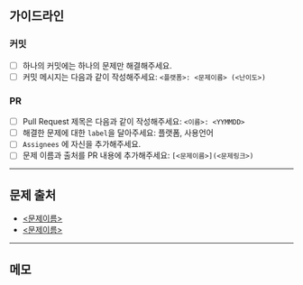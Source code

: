 ## 가이드라인

### 커밋

- [ ] 하나의 커밋에는 하나의 문제만 해결해주세요.
- [ ] 커밋 메시지는 다음과 같이 작성해주세요: `<플랫폼>: <문제이름> (<난이도>)`

### PR

- [ ] Pull Request 제목은 다음과 같이 작성해주세요: `<이름>: <YYMMDD>`
- [ ] 해결한 문제에 대한 `label`을 달아주세요: 플랫폼, 사용언어
- [ ] `Assignees` 에 자신을 추가해주세요.
- [ ] 문제 이름과 출처를 PR 내용에 추가해주세요: `[<문제이름>](<문제링크>)`

---

## 문제 출처

- [<문제이름>](<문제링크>)
- [<문제이름>](<문제링크>)

---

## 메모
